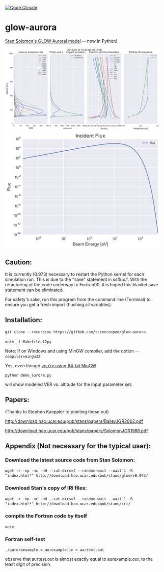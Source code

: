 [![Code Climate](https://codeclimate.com/github/scienceopen/glowaurora/badges/gpa.svg)](https://codeclimate.com/github/scienceopen/glowaurora)

# glow-aurora 
[Stan Solomon's  GLOW Auroral model](http://download.hao.ucar.edu/pub/stans/glow/) -- now in Python!

![Aurora VER demo](demo_out.png)
![flux input](demo_in.png)

Caution:
--------
It is currently (0.973) necessary to restart the Python kernel for each simulation run. This is due to the "save" statement in ssflux.f.
With the refactoring of the code underway to Fortran90, it is hoped this blanket save statement can be eliminated.

For safety's sake, run this program from the command line (Terminal) to ensure you get a fresh import (flushing all variables).
 
Installation:
-------------
```
git clone --recursive https://github.com/scienceopen/glow-aurora

make -f Makefile.f2py
```


Note: If on Windows and using MinGW compiler, add the option ``` --compiler=mingw32 ```

Yes, even though [you're using 64-bit MinGW](http://blogs.bu.edu/mhirsch/2015/04/f2py-running-fortran-code-in-python-on-windows/)

```
python demo_aurora.py
```
will show modeled VER vs. altitude for the input parameter set.


Papers:
------
(Thanks to Stephen Kaeppler to pointing these out)

http://download.hao.ucar.edu/pub/stans/papers/BaileyJGR2002.pdf 

http://download.hao.ucar.edu/pub/stans/papers/SolomonJGR1988.pdf

Appendix (Not necessary for the typical user):
----------------------------------------------
### Download the latest source code from Stan Solomon:
``` 
wget -r -np -nc -nH --cut-dirs=4 --random-wait --wait 1 -R "index.html*" http://download.hao.ucar.edu/pub/stans/glow/v0.973/
```

### Download Stan's copy of IRI files:
```
wget -r -np -nc -nH --cut-dirs=3 --random-wait --wait 1 -R "index.html*" http://download.hao.ucar.edu/pub/stans/iri/
```

### compile the Fortran code by itself
```
make
```

### Fortran self-test
```
./auroraexample < aurexample.in > aurtest.out
```
observe that aurtest.out is almost exactly equal to aurexample.out, to the least digit of precision.

